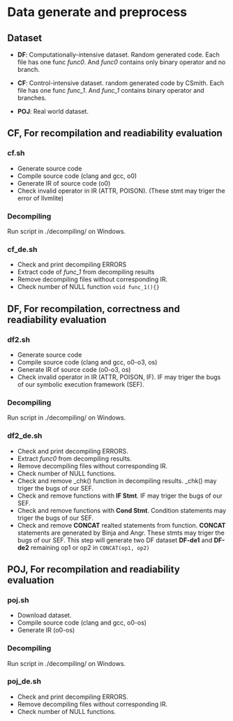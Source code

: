# Data generate and preprocess

## Dataset
- **DF**: Computationally-intensive dataset. Random generated code. Each file has one func *func0*. And *func0* contains only binary operator and no branch.

- **CF**: Control-intensive dataset. random generated code by CSmith. Each file has one func *func_1*. And *func_1* contains binary operator and branches.

- **POJ**: Real world dataset.

## CF, For recompilation and readiability evaluation
### cf.sh 
- Generate source code
- Compile source code (clang and gcc, o0)
- Generate IR of source code (o0)
- Check invalid operator in IR (ATTR, POISON). (These stmt may triger the error of llvmlite)

### Decompiling
Run script in ./decompiling/ on Windows.

### cf_de.sh
- Check and print decompiling ERRORS
- Extract code of *func_1* from decompiling results
- Remove decompiling files without corresponding IR.
- Check number of NULL function `void func_1(){}`

## DF, For recompilation, correctness and readiability evaluation
### df2.sh 
- Generate source code
- Compile source code (clang and gcc, o0-o3, os)
- Generate IR of source code (o0-o3, os)
- Check invalid operator in IR (ATTR, POISON, IF). IF may triger the bugs of our symbolic execution framework (SEF).

### Decompiling
Run script in ./decompiling/ on Windows.

### df2_de.sh
- Check and print decompiling ERRORS.
- Extract *func0* from decompiling results.
- Remove decompiling files without corresponding IR.
- Check number of NULL functions.
- Check and remove _chk() function in decompiling results. _chk() may triger the bugs of our SEF.
- Check and remove functions with **IF Stmt**. IF may triger the bugs of our SEF.
- Check and remove functions with **Cond Stmt**. Condition statements may triger the bugs of our SEF.
- Check and remove **CONCAT** realted statements from function. **CONCAT** statements are generated by Binja and Angr. These stmts may triger the bugs of our SEF. This step will generate two DF dataset **DF-de1** and **DF-de2** remaining op1 or op2 in `CONCAT(op1, op2)`

## POJ, For recompilation and readiability evaluation
### poj.sh
- Download dataset.
- Compile source code (clang and gcc, o0-os)
- Generate IR (o0-os)

### Decompiling
Run script in ./decompiling/ on Windows.

### poj_de.sh
- Check and print decompiling ERRORS.
- Remove decompiling files without corresponding IR.
- Check number of NULL functions.
